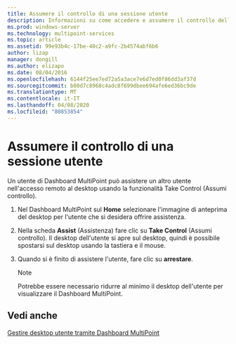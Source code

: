 ```yaml
---
title: Assumere il controllo di una sessione utente
description: Informazioni su come accedere e assumere il controllo della stazione di un altro utente in MultiPoint Services
ms.prod: windows-server
ms.technology: multipoint-services
ms.topic: article
ms.assetid: 99e93b4c-17be-40c2-a9fc-2b4574abf6b6
author: lizap
manager: dongill
ms.author: elizapo
ms.date: 08/04/2016
ms.openlocfilehash: 6144f25ee7ed72a5a3ace7e6d7ed0f86dd3af37d
ms.sourcegitcommit: b00d7c8968c4adc8f699dbee694afe6ed36bc9de
ms.translationtype: MT
ms.contentlocale: it-IT
ms.lasthandoff: 04/08/2020
ms.locfileid: "80853854"
---
```

# <a name="take-control-of-a-user-session"></a>Assumere il controllo di una sessione utente
Un utente di Dashboard MultiPoint può assistere un altro utente nell'accesso remoto al desktop usando la funzionalità Take Control (Assumi controllo).  
  
1.  Nel Dashboard MultiPoint sul **Home** selezionare l'immagine di anteprima del desktop per l'utente che si desidera offrire assistenza.  
  
2.  Nella scheda **Assist** (Assistenza) fare clic su **Take Control** (Assumi controllo). Il desktop dell'utente si apre sul desktop, quindi è possibile spostarsi sul desktop usando la tastiera e il mouse.  
  
3.  Quando si è finito di assistere l'utente, fare clic su **arrestare**.  
  
    > [!NOTE]  
    > Potrebbe essere necessario ridurre al minimo il desktop dell'utente per visualizzare il Dashboard MultiPoint.  
  
## <a name="see-also"></a>Vedi anche  
[Gestire desktop utente tramite Dashboard MultiPoint](Manage-User-Desktops-Using-MultiPoint-Dashboard.md)  
  
